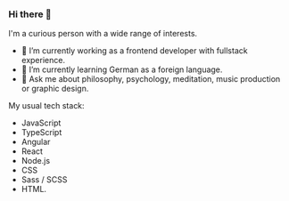 ### Hi there 👋

I'm a curious person with a wide range of interests.

- 🔭 I’m currently working as a frontend developer with fullstack experience.
- 🌱 I’m currently learning German as a foreign language.
- 💬 Ask me about philosophy, psychology, meditation, music production or graphic design.

My usual tech stack:
- JavaScript
- TypeScript
- Angular
- React
- Node.js
- CSS
- Sass / SCSS
- HTML.
